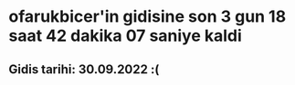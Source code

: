 # ofarukbicer'in gidisine son 3 gun 18 saat 42 dakika 07 saniye kaldi

## Gidis tarihi: 30.09.2022 :(